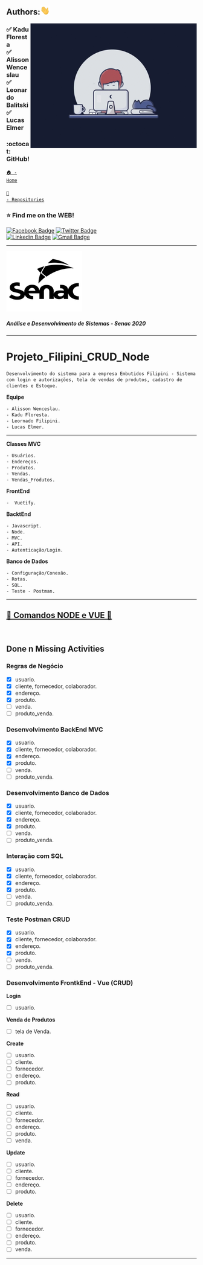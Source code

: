 <p><h2> Authors:<img src="https://github.com/KaduFloresta/KaduFloresta/blob/main/img/Hi.gif?raw=true" width="25"></h2>
<img align="right" alt="GIF" src="https://github.com/KaduFloresta/KaduFloresta/blob/main/img/gif2.gif?raw=true" width="440";/> 
<h3> ✅ Kadu Floresta <br>
 ✅ Alisson Wenceslau <br>
 ✅ Leonardo Balitski <br>
 ✅ Lucas Elmer</h3> 

<h3>:octocat: GitHub!</h3>

 <code><a href="https://github.com/KaduFloresta" title="HomeGit">🏠 - Home</a><br></code><br>
 <code><a href="https://github.com/KaduFloresta?tab=repositories" title="RepoGit">📂 - Repositories</a><br></code>
</p>

<h3>⭐ Find me on the WEB!</h3>

[![Facebook Badge](https://img.shields.io/badge/-Kadu_Floresta-lightblue?style=flat-square&logo=Facebook&logoColor=white&link=https://www.facebook.com/kadu.floresta)](https://www.facebook.com/kadu.floresta)
[![Twitter Badge](https://img.shields.io/badge/-@kadu_kururu-1ca0f1?style=flat-square&labelColor=1ca0f1&logo=twitter&logoColor=white&link=https://twitter.com/kadu_kururu)](https://twitter.com/kadu_kururu)
<br>
[![Linkedin Badge](https://img.shields.io/badge/-Kadu_Floresta-blue?style=flat-square&logo=Linkedin&logoColor=white&link=https://www.linkedin.com/in/kadufloresta/)](https://www.linkedin.com/in/kadufloresta/)
[![Gmail Badge](https://img.shields.io/badge/-cefloresta1@gmail.com-c14438?style=flat-square&logo=Gmail&logoColor=white&link=mailto:cefloresta1@gmail.com)](mailto:cefloresta1@gmail.com)

<hr>
<a href="https://portal.sc.senac.br/portal/site/descontos-e-bolsas/senac-joinville"><img src="https://github.com/KaduFloresta/JavaScript_WebSite/raw/master/img/senac.png" alt="drawing" width="200"/></a><h5>Análise e Desenvolvimento de Sistemas - Senac 2020</h5> 

---

# Projeto_Filipini_CRUD_Node
```
Desenvolvimento do sistema para a empresa Embutidos Filipini - Sistema com login e autorizações, tela de vendas de produtos, cadastro de clientes e Estoque.
```

**Equipe**
```
- Alisson Wenceslau.
- Kadu Floresta.
- Leornado Filipini.
- Lucas Elmer.
```
---

**Classes MVC**
```
- Usuários.
- Endereços.
- Produtos.
- Vendas.
- Vendas_Produtos.
```
**FrontEnd**
```
-  Vuetify.
```

**BacktEnd**
```
- Javascript.
- Node.
- MVC.
- API.
- Autenticação/Login.
```

**Banco de Dados**
```
- Configuração/Conexão.
- Rotas.
- SQL.
- Teste - Postman.
```
  
---
<h2><a href="https://github.com/KaduFloresta/Projeto_Filipini_CRUD_Node/blob/main/SistemaFilipini/frontend/db_filipini/comandos.md" title="Comandos">🐛 Comandos NODE e VUE 🐛</a><br></h2><br>

## Done n Missing Activities

### Regras de Negócio
- [X] usuario.
- [X] cliente, fornecedor, colaborador.
- [X] endereço.
- [X] produto.
- [ ] venda.
- [ ] produto_venda.

### Desenvolvimento BackEnd MVC
- [X] usuario.
- [X] cliente, fornecedor, colaborador.
- [X] endereço.
- [X] produto.
- [ ] venda.
- [ ] produto_venda.

### Desenvolvimento Banco de Dados
- [X] usuario.
- [X] cliente, fornecedor, colaborador.
- [X] endereço.
- [X] produto.
- [ ] venda.
- [ ] produto_venda.
  
### Interação com SQL
- [X] usuario.
- [X] cliente, fornecedor, colaborador.
- [X] endereço.
- [X] produto.
- [ ] venda.
- [ ] produto_venda.

### Teste Postman CRUD
- [X] usuario.
- [X] cliente, fornecedor, colaborador.
- [X] endereço.
- [X] produto.
- [ ] venda.
- [ ] produto_venda.

### Desenvolvimento FrontkEnd - Vue (CRUD)
**Login**
- [ ] usuario.

**Venda de Produtos**
- [ ] tela de Venda.

**Create**
- [ ] usuario.
- [ ] cliente.
- [ ] fornecedor.
- [ ] endereço.
- [ ] produto.

**Read**
- [ ] usuario.
- [ ] cliente.
- [ ] fornecedor.
- [ ] endereço.
- [ ] produto.
- [ ] venda.

**Update**
- [ ] usuario.
- [ ] cliente.
- [ ] fornecedor.
- [ ] endereço.
- [ ] produto.

**Delete**
- [ ] usuario.
- [ ] cliente.
- [ ] fornecedor.
- [ ] endereço.
- [ ] produto.
- [ ] venda.

---
